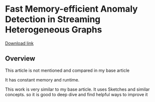# Fast Memory-efficient Anomaly Detection in Streaming Heterogeneous Graphs


[Download link](https://dl.acm.org/doi/abs/10.1145/2939672.2939783)

## Overview

This article is not mentioned and compared in my base article

It has constant memory and runtime.

This work is very similar to my base article. It uses Sketches and similar concepts. so it is good to deep dive and find helpful ways to improve it